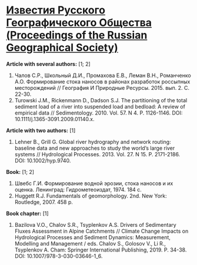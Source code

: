 # [Известия Русского Географического Общества (Proceedings of the Russian Geographical Society)](https://izv.rgo.ru/)

**Article with several authors:**
[1; 2]

1.	Чалов С.Р., Школьный Д.И., Промахова Е.В., Леман В.Н., Романченко А.О. Формирование стока наносов в районах разработок россыпных месторождений // География И Природные Ресурсы. 2015. вып. 2. С. 22-30.
2.	Turowski J.M., Rickenmann D., Dadson S.J. The partitioning of the total sediment load of a river into suspended load and bedload: A review of empirical data // Sedimentology. 2010. Vol. 57. N 4. P. 1126-1146. DOI: 10.1111/j.1365-3091.2009.01140.x.

**Article with two authors:**
[1]

1.	Lehner B., Grill G. Global river hydrography and network routing: baseline data and new approaches to study the world’s large river systems // Hydrological Processes. 2013. Vol. 27. N 15. P. 2171-2186. DOI: 10.1002/hyp.9740.

**Book:**
[1; 2]

1.	Швебс Г.И. Формирование водной эрозии, стока наносов и их оценка. Ленинград: Гидрометеоиздат, 1974. 184 с.
2.	Huggett R.J. Fundamentals of geomorphology. 2nd. New York: Routledge, 2007. 458 p.


**Book chapter:**
[1]

1.	Bazilova V.O., Chalov S.R., Tsyplenkov A.S. Drivers of Sedimentary Fluxes Assessment in Alpine Catchments // Climate Change Impacts on Hydrological Processes and Sediment Dynamics: Measurement, Modelling and Management / eds. Chalov S., Golosov V., Li R., Tsyplenkov A. Cham: Springer International Publishing, 2019. P. 34-38. DOI: 10.1007/978-3-030-03646-1_6.

